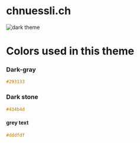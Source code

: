 # chnuessli.ch

![dark theme](screenshot.png)

# Colors used in this theme

### Dark-gray

```css
#293133
```

### Dark stone

```css
#434b4d
```

#### grey text

```css
#dddfdf
```